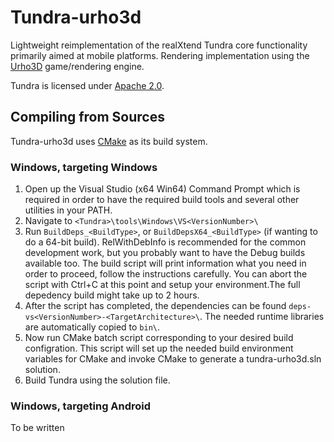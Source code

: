 Tundra-urho3d
=============

Lightweight reimplementation of the realXtend Tundra core functionality primarily aimed at mobile platforms. Rendering implementation using the [Urho3D] game/rendering engine.

Tundra is licensed under [Apache 2.0].

Compiling from Sources
----------------------

Tundra-urho3d uses [CMake] as its build system.

### Windows, targeting Windows

1. Open up the Visual Studio (x64 Win64) Command Prompt which is required in order to have the required build tools and several other utilities in your PATH.
2. Navigate to `<Tundra>\tools\Windows\VS<VersionNumber>\`
3. Run `BuildDeps_<BuildType>`, or `BuildDepsX64_<BuildType>` (if wanting to do a 64-bit build). RelWithDebInfo is recommended for the common development work, but you probably want to have the Debug builds available too.
   The build script will print information what you need in order to proceed, follow the instructions carefully. You can abort the script with Ctrl+C at this point and setup your environment.The full depedency build might take up to 2 hours.
4. After the script has completed, the dependencies can be found `deps-vs<VersionNumber>-<TargetArchitecture>\`. The needed runtime libraries are automatically copied to `bin\`.
5. Now run CMake batch script corresponding to your desired build configration. This script will set up the needed build environment variables for CMake and invoke CMake to generate a tundra-urho3d.sln solution.
6. Build Tundra using the solution file.

### Windows, targeting Android

To be written

[Apache 2.0]: http://www.apache.org/licenses/LICENSE-2.0.txt "Apache 2.0 license"
[Urho3D]: http://urho3d.github.io "Urho3D homepage"
[CMake]: http://www.cmake.org/ "CMake homepage"

